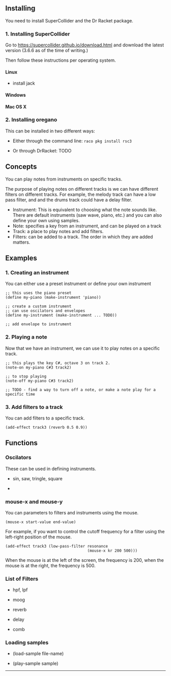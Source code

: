 
## Installing

You need to install SuperCollider and the Dr Racket package.

### 1. Installing SuperCollider

Go to https://supercollider.github.io/download.html and download the latest version (3.6.6 as of the time of writing.)

Then follow these instructions per operating system.

#### Linux

- install jack

#### Windows

#### Mac OS X


### 2. Installing oregano

This can be installed in two different ways:
- Either through the command line: `raco pkg install rsc3`

- Or through DrRacket: TODO



## Concepts

You can play notes from instruments on specific tracks.

The purpose of playing notes on different tracks is we can have different filters on different tracks. For example, the melody track can have a low pass filter, and and the drums track could have a delay filter.


- Instrument: This is equivalent to choosing what the note sounds like. There are default instruments (saw wave, piano, etc.) and you can also define your own using samples.
- Note: specifies a key from an instrument, and can be played on a track
- Track: a place to play notes and add filters.
- Filters: can be added to a track. The order in which they are added matters.


## Examples

### 1. Creating an instrument

You can either use a preset instrument or define your own instrument

    ;; this uses the piano preset
    (define my-piano (make-instrument 'piano))
    
    ;; create a custom instrument
    ;; can use oscilators and envelopes
    (define my-instrument (make-instrument ... TODO))
    
    ;; add envelope to instrument

### 2. Playing a note

Now that we have an instrument, we can use it to play notes on a specific track.

    ;; this plays the key C#, octave 3 on track 2.
    (note-on my-piano C#3 track2)
    
    ;; to stop playing
    (note-off my-piano C#3 track2)

    ;; TODO - find a way to turn off a note, or make a note play for a specific time


### 3. Add filters to a track

You can add filters to a specific track.

    (add-effect track3 (reverb 0.5 0.9))


## Functions

### Oscilators

These can be used in defining instruments.

- sin, saw, tringle, square

- 

### mouse-x and mouse-y

You can parameters to filters and instruments using the mouse.

    (mouse-x start-value end-value)

For example, if you want to control the cutoff frequency for a filter using the left-right position of the mouse.

    (add-effect track3 (low-pass-filter resonance 
                                        (mouse-x kr 200 500)))

When the mouse is at the left of the screen, the frequency is 200, when the mouse is at the right, the frequency is 500.

### List of Filters

- hpf, lpf

- moog

- reverb

- delay

- comb

### Loading samples

* (load-sample file-name)

* (play-sample sample)




---














